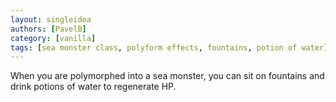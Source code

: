 ```yaml
---
layout: singleidea
authors: [PavelB]
category: [vanilla]
tags: [sea monster class, polyform effects, fountains, potion of water]
---
```

When you are polymorphed into a sea monster, you can sit on fountains and drink potions of water to regenerate HP.
